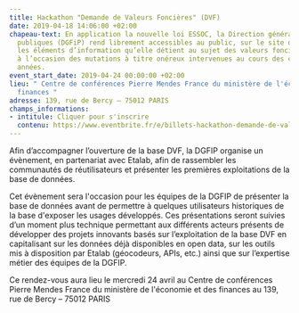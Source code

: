 ```yaml
---
title: Hackathon "Demande de Valeurs Foncières" (DVF)
date: 2019-04-18 14:06:00 +02:00
chapeau-text: En application la nouvelle loi ESSOC, la Direction générale des Finances
  publiques (DGFiP) rend librement accessibles au public, sur le site data.gouv.fr,
  les éléments d’information qu’elle détient au sujet des valeurs foncières déclarées
  à l’occasion des mutations à titre onéreux intervenues au cours des cinq dernières
  années.
event_start_date: 2019-04-24 00:00:00 +02:00
lieu: " Centre de conférences Pierre Mendes France du ministère de l'économie et des
  finances "
adresse: 139, rue de Bercy – 75012 PARIS
champs_informations:
- intitule: Cliquer pour s'inscrire
  contenu: https://www.eventbrite.fr/e/billets-hackathon-demande-de-valeurs-foncieres-dvf-60538673803?utm-medium=discovery&utm-campaign=social&utm-content=attendeeshare&aff=estw&utm-source=tw&utm-term=listing
---
```


Afin d’accompagner l’ouverture de la base DVF, la DGFIP organise un évènement, en partenariat avec Etalab, afin de rassembler les communautés de réutilisateurs et présenter les premières exploitations de la base de données.

Cet évènement sera l'occasion pour les équipes de la DGFIP de présenter la base de données avant de permettre à quelques utilisateurs historiques de la base d'exposer les usages développés. Ces présentations seront suivies d’un moment plus technique permettant aux différents acteurs présents de développer des projets innovants basés sur l’exploitation de la base DVF en capitalisant sur les données déjà disponibles en open data, sur les outils mis à disposition par Etalab (géocodeurs, APIs, etc.) ainsi que sur l’expertise métier des équipes de la DGFIP.

Ce rendez-vous aura lieu le mercredi 24 avril au Centre de conférences Pierre Mendes France du ministère de l'économie et des finances au 139, rue de Bercy – 75012 PARIS

